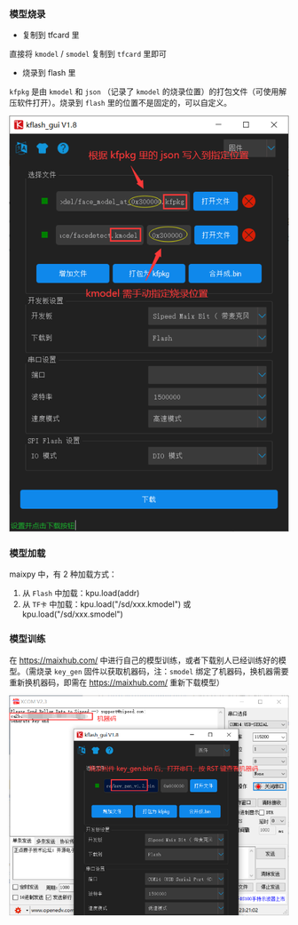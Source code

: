 ### 模型烧录

* 复制到 tfcard 里

直接将  `kmodel` / `smodel` 复制到 `tfcard` 里即可

* 烧录到 flash 里

`kfpkg` 是由 `kmodel` 和 `json` （记录了 `kmodel` 的烧录位置）的打包文件（可使用解压软件打开）。烧录到 `flash` 里的位置不是固定的，可以自定义。

![1.模型烧录至FLASH](1.模型烧录至FLASH.png)

### 模型加载

maixpy 中，有 2 种加载方式：

1. 从 `Flash` 中加载：kpu.load(addr)
2. 从 `TF卡` 中加载：kpu.load("/sd/xxx.kmodel") 或 kpu.load("/sd/xxx.smodel")

### 模型训练

在 https://maixhub.com/ 中进行自己的模型训练，或者下载别人已经训练好的模型。（需烧录 `key_gen` 固件以获取机器码，注：`smodel` 绑定了机器码，换机器需要重新换机器码，即需在 https://maixhub.com/ 重新下载模型）

![2.查看32位机器码](2.查看32位机器码.png)